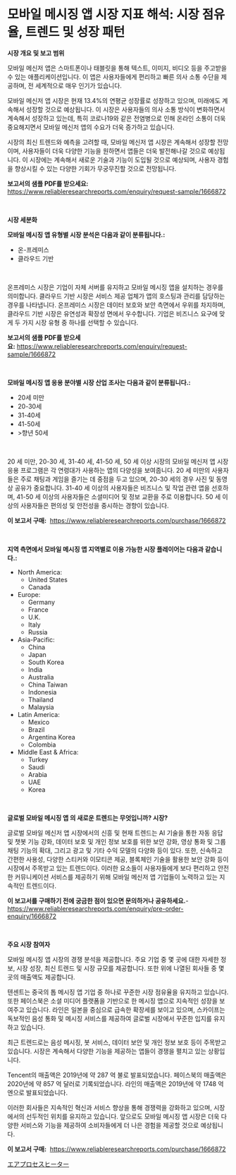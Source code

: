 <p><h1>모바일 메시징 앱 시장 지표 해석: 시장 점유율, 트렌드 및 성장 패턴</h1></p><p><strong>시장 개요 및 보고 범위</strong></p>
<p><p>모바일 메신저 앱은 스마트폰이나 태블릿을 통해 텍스트, 이미지, 비디오 등을 주고받을 수 있는 애플리케이션입니다. 이 앱은 사용자들에게 편리하고 빠른 의사 소통 수단을 제공하며, 전 세계적으로 매우 인기가 있습니다. </p><p>모바일 메신저 앱 시장은 현재 13.4%의 연평균 성장률로 성장하고 있으며, 미래에도 계속해서 성장할 것으로 예상됩니다. 이 시장은 사용자들의 의사 소통 방식이 변화하면서 계속해서 성장하고 있는데, 특히 코로나19와 같은 전염병으로 인해 온라인 소통이 더욱 중요해지면서 모바일 메신저 앱의 수요가 더욱 증가하고 있습니다.</p><p>시장의 최신 트렌드와 예측을 고려할 때, 모바일 메신저 앱 시장은 계속해서 성장할 전망이며, 사용자들이 더욱 다양한 기능을 원하면서 앱들은 더욱 발전해나갈 것으로 예상됩니다. 이 시장에는 계속해서 새로운 기술과 기능이 도입될 것으로 예상되며, 사용자 경험을 향상시킬 수 있는 다양한 기회가 무궁무진할 것으로 전망됩니다.</p></p>
<p><strong>보고서의 샘플 PDF를 받으세요:</strong> <a href="https://www.reliableresearchreports.com/enquiry/request-sample/1666872">https://www.reliableresearchreports.com/enquiry/request-sample/1666872</a></p>
<p>&nbsp;</p>
<p><strong>시장 세분화</strong></p>
<p><strong>모바일 메시징 앱 유형별 시장 분석은 다음과 같이 분류됩니다.:</strong></p>
<p><ul><li>온-프레미스</li><li>클라우드 기반</li></ul></p>
<p>&nbsp;</p>
<p><p>온프레미스 시장은 기업이 자체 서버를 유지하고 모바일 메시징 앱을 설치하는 경우를 의미합니다. 클라우드 기반 시장은 서비스 제공 업체가 앱의 호스팅과 관리를 담당하는 경우를 나타냅니다. 온프레미스 시장은 데이터 보호와 보안 측면에서 우위를 차지하며, 클라우드 기반 시장은 유연성과 확장성 면에서 우수합니다. 기업은 비즈니스 요구에 맞게 두 가지 시장 유형 중 하나를 선택할 수 있습니다.</p></p>
<p><strong>보고서의 샘플 PDF를 받으세요:</strong>&nbsp;<a href="https://www.reliableresearchreports.com/enquiry/request-sample/1666872">https://www.reliableresearchreports.com/enquiry/request-sample/1666872</a></p>
<p>&nbsp;</p>
<p><strong> 모바일 메시징 앱 응용 분야별 시장 산업 조사는 다음과 같이 분류됩니다.:</strong></p>
<p><ul><li>20세 미만</li><li>20-30세</li><li>31-40세</li><li>41-50세</li><li>>향년 50세</li></ul></p>
<p>&nbsp;</p>
<p><p>20 세 미만, 20-30 세, 31-40 세, 41-50 세, 50 세 이상 시장의 모바일 메신저 앱 시장 응용 프로그램은 각 연령대가 사용하는 앱의 다양성을 보여줍니다. 20 세 미만의 사용자들은 주로 채팅과 게임을 즐기는 데 중점을 두고 있으며, 20-30 세의 경우 사진 및 동영상 공유가 중요합니다. 31-40 세 이상의 사용자들은 비즈니스 및 작업 관련 앱을 선호하며, 41-50 세 이상의 사용자들은 소셜미디어 및 정보 교환을 주로 이용합니다. 50 세 이상의 사용자들은 편의성 및 안전성을 중시하는 경향이 있습니다.</p></p>
<p><strong>이 보고서 구매:</strong>&nbsp; <a href="https://www.reliableresearchreports.com/purchase/1666872">https://www.reliableresearchreports.com/purchase/1666872</a></p>
<p>&nbsp;</p>
<p><strong>지역 측면에서 모바일 메시징 앱 지역별로 이용 가능한 시장 플레이어는 다음과 같습니다.:</strong></p>
<p><ul>
    <li>
        North America:
        <ul>
            <li>United States</li>
            <li>Canada</li>
        </ul>
    </li>
    <li>
        Europe:
        <ul>
            <li>Germany</li>
            <li>France</li>
            <li>U.K.</li>
            <li>Italy</li>
            <li>Russia</li>
        </ul>
    </li>
    <li>
        Asia-Pacific:
        <ul>
            <li>China</li>
            <li>Japan</li>
            <li>South Korea</li>
            <li>India</li>
            <li>Australia</li>
            <li>China Taiwan</li>
            <li>Indonesia</li>
            <li>Thailand</li>
            <li>Malaysia</li>
        </ul>
    </li>
    <li>
        Latin America:
        <ul>
            <li>Mexico</li>
            <li>Brazil</li>
            <li>Argentina Korea</li>
            <li>Colombia</li>
        </ul>
    </li>
    <li>
        Middle East & Africa:
        <ul>
            <li>Turkey</li>
            <li>Saudi</li>
            <li>Arabia</li>
            <li>UAE</li>
            <li>Korea</li>
        </ul>
    </li>
    </ul></p>
<p>&nbsp;</p>
<p><strong>글로벌 모바일 메시징 앱 의 새로운 트렌드는 무엇입니까? 시장?</strong></p>
<p><p>글로벌 모바일 메신저 앱 시장에서의 신흥 및 현재 트렌드는 AI 기술을 통한 자동 응답 및 챗봇 기능 강화, 데이터 보호 및 개인 정보 보호를 위한 보안 강화, 영상 통화 및 그룹 채팅 기능의 확대, 그리고 광고 및 기타 수익 모델의 다양화 등이 있다. 또한, 신속하고 간편한 사용성, 다양한 스티커와 이모티콘 제공, 블록체인 기술을 활용한 보안 강화 등이 시장에서 주목받고 있는 트렌드이다. 이러한 요소들이 사용자들에게 보다 편리하고 안전한 커뮤니케이션 서비스를 제공하기 위해 모바일 메신저 앱 기업들이 노력하고 있는 지속적인 트렌드이다.</p></p>
<p><strong>이 보고서를 구매하기 전에 궁금한 점이 있으면 문의하거나 공유하세요.</strong>- <a href="https://www.reliableresearchreports.com/enquiry/pre-order-enquiry/1666872">https://www.reliableresearchreports.com/enquiry/pre-order-enquiry/1666872</a></p>
<p>&nbsp;</p>
<p><strong>주요 시장 참여자</strong></p>
<p><p>모바일 메시징 앱 시장의 경쟁 분석을 제공합니다. 주요 기업 중 몇 곳에 대한 자세한 정보, 시장 성장, 최신 트렌드 및 시장 규모를 제공합니다. 또한 위에 나열된 회사들 중 몇 곳의 매출액도 제공합니다.</p><p>텐센트는 중국의 톱 메시징 앱 기업 중 하나로 꾸준한 시장 점유율을 유지하고 있습니다. 또한 페이스북은 소셜 미디어 플랫폼을 기반으로 한 메시징 앱으로 지속적인 성장을 보여주고 있습니다. 라인은 일본을 중심으로 급속한 확장세를 보이고 있으며, 스카이프는 독보적인 음성 통화 및 메시징 서비스를 제공하여 글로벌 시장에서 꾸준한 입지를 유지하고 있습니다.</p><p>최근 트렌드로는 음성 메시징, 봇 서비스, 데이터 보안 및 개인 정보 보호 등이 주목받고 있습니다. 시장은 계속해서 다양한 기능을 제공하는 앱들이 경쟁을 펼치고 있는 상황입니다.</p><p>Tencent의 매출액은 2019년에 약 287 억 불로 발표되었습니다. 페이스북의 매출액은 2020년에 약 857 억 달러로 기록되었습니다. 라인의 매출액은 2019년에 약 1748 억 엔으로 발표되었습니다.</p><p>이러한 회사들은 지속적인 혁신과 서비스 향상을 통해 경쟁력을 강화하고 있으며, 시장에서의 선두적인 위치를 유지하고 있습니다. 앞으로도 모바일 메시징 앱 시장은 더욱 다양한 서비스와 기능을 제공하여 소비자들에게 더 나은 경험을 제공할 것으로 예상됩니다.</p></p>
<p><strong>이 보고서 구매:</strong>&nbsp;&nbsp;<a href="https://www.reliableresearchreports.com/purchase/1666872">https://www.reliableresearchreports.com/purchase/1666872</a></p>
<p><p><a href="https://github.com/nemesis2824/Market-Research-Report-List-1/blob/main/243035815502.md">エアプロセスヒーター</a></p></p>
